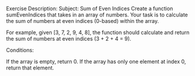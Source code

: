 Exercise Description:
Subject: Sum of Even Indices
Create a function sumEvenIndices that takes in an array of numbers. Your task is to calculate the sum of numbers at even indices (0-based) within the array.

For example, given [3, 7, 2, 9, 4, 8], the function should calculate and return the sum of numbers at even indices (3 + 2 + 4 = 9).

Conditions:

If the array is empty, return 0.
If the array has only one element at index 0, return that element.
